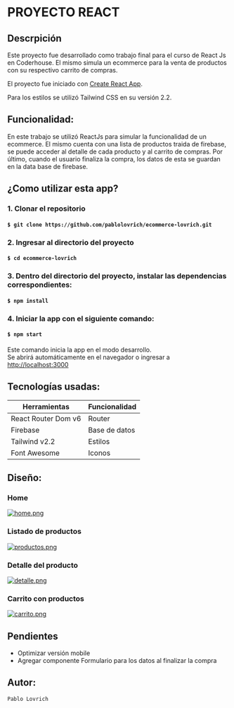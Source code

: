 # PROYECTO REACT

## Descrpición

Este proyecto fue desarrollado como trabajo final para el curso de React Js en Coderhouse. El mismo simula un ecommerce para la venta de productos con su respectivo carrito de compras.

El proyecto fue iniciado con [Create React App](https://github.com/facebook/create-react-app).

Para los estilos se utilizó Tailwind CSS en su versión 2.2.

## Funcionalidad:

En este trabajo se utilizó ReactJs para simular la funcionalidad de un ecommerce.
El mismo cuenta con una lista de productos traida de firebase, se puede acceder al detalle de cada producto y al carrito de compras.
Por último, cuando el usuario finaliza la compra, los datos de esta se guardan en la data base de firebase.

## ¿Como utilizar esta app?

### 1. Clonar el repositorio

#### `$ git clone https://github.com/pablolovrich/ecommerce-lovrich.git`

### 2. Ingresar al directorio del proyecto

#### `$ cd ecommerce-lovrich`

### 3. Dentro del directorio del proyecto, instalar las dependencias correspondientes:

#### `$ npm install`

### 4. Iniciar la app con el siguiente comando:

#### `$ npm start`

Este comando inicia la app en el modo desarrollo.  
Se abrirá automáticamente en el navegador o ingresar a [http://localhost:3000](http://localhost:3000)

## Tecnologías usadas:

| Herramientas        | Funcionalidad |
| ------------------- | ------------- |
| React Router Dom v6 | Router        |
| Firebase            | Base de datos |
| Tailwind v2.2       | Estilos       |
| Font Awesome        | Iconos        |

## Diseño:

### Home

[![home.png](https://i.postimg.cc/CxPnBvfg/home.png)](https://postimg.cc/QF7dvJb4)

### Listado de productos

[![productos.png](https://i.postimg.cc/wjTsBKM2/productos.png)](https://postimg.cc/vckmPNWx)

### Detalle del producto

[![detalle.png](https://i.postimg.cc/bNRt8Yyd/detalle.png)](https://postimg.cc/LnnX3pZM)

### Carrito con productos

[![carrito.png](https://i.postimg.cc/02vwLKqL/carrito.png)](https://postimg.cc/F1PzSRzZ)

## Pendientes

- Optimizar versión mobile
- Agregar componente Formulario para los datos al finalizar la compra

## Autor:

```
Pablo Lovrich
```
